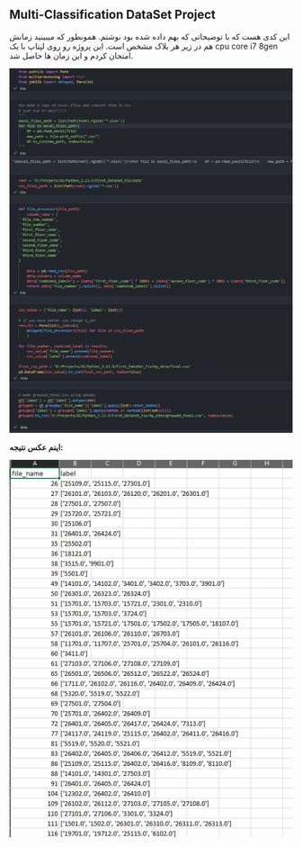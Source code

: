 ## Multi-Classification DataSet Project

این کدی هست که با توضیحاتی که بهم داده شده بود نوشتم. همونطور که میبینید زمانش هم در زیر هر بلاک مشخص است. 
این پروژه رو روی لپتاپ با یک cpu core i7 8gen امتحان کردم و این زمان ها حاصل شد. 

![کد اجرا شده](readme/code.png)

**اینم عکس نتیجه:** 

![نتیجه اجرای کد](readme/result.png)
